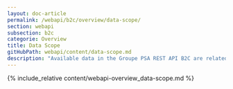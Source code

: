 ```yaml
---
layout: doc-article
permalink: /webapi/b2c/overview/data-scope/
section: webapi
subsection: b2c
categorie: Overview
title: Data Scope
gitHubPath: webapi/content/data-scope.md
description: "Available data in the Groupe PSA REST API B2C are related to connected vehicle servce data scope."
---
```


{% include_relative content/webapi-overview_data-scope.md %}
